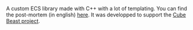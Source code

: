 A custom ECS library made with C++ with a lot of templating. You can find the post-mortem (in english) [here](https://github.com/guillaume-haerinck/met-ecs/tree/master/docs). It was developped to support the <a target="_blank" href="https://www.guillaumehaerinck.com/#/project-detail/cube-beast-editor">Cube Beast project</a>.
